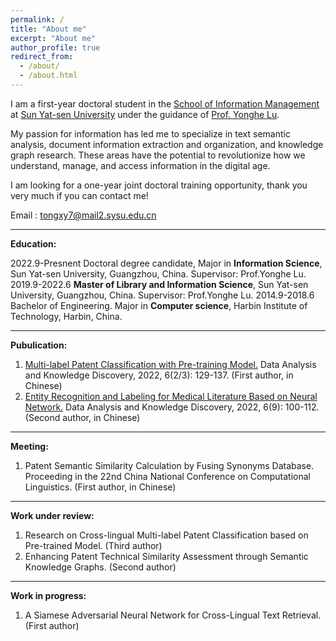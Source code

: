 ```yaml
---
permalink: /
title: "About me"
excerpt: "About me"
author_profile: true
redirect_from: 
  - /about/
  - /about.html
---
```


I am a first-year doctoral student in the [School of Information Management](https://ischool.sysu.edu.cn/) at [Sun Yat-sen University](https://www.sysu.edu.cn/sysuen/) under the guidance of [Prof. Yonghe Lu](https://ischool.sysu.edu.cn/zh-hans/teacher/luyonghe). 

My passion for information has led me to specialize in text semantic analysis, document information extraction and organization, and knowledge graph research. These areas have the potential to revolutionize how we understand, manage, and access information in the digital age.  

I am looking for a one-year joint doctoral training opportunity, thank you very much if you can contact me!

Email : tongxy7@mail2.sysu.edu.cn

------------------------------------------------------------------------------------------
**Education:**

2022.9-Presnent Doctoral degree candidate, Major in **Information Science**, Sun Yat-sen University, Guangzhou, China.
Supervisor: Prof.Yonghe Lu.
2019.9-2022.6 **Master of Library and Information Science**, Sun Yat-sen University, Guangzhou, China. 
Supervisor: Prof.Yonghe Lu.
2014.9-2018.6 Bachelor of Engineering. Major in **Computer science**, Harbin Institute of Technology, Harbin, China.

------------------------------------------------------------------------------------------  
**Pubulication:**

1. [Multi-label Patent Classification with Pre-training Model.](https://www.webofscience.com/wos/alldb/full-record/CSCD:7189628) Data Analysis and Knowledge Discovery, 2022, 6(2/3): 129-137. (First author, in Chinese)
2. [Entity Recognition and Labeling for Medical Literature Based on Neural Network.](https://www.webofscience.com/wos/alldb/full-record/CSCD:7321735) Data Analysis and Knowledge Discovery, 2022, 6(9): 100-112. (Second author, in Chinese)

------------------------------------------------------------------------------------------
**Meeting:**

1. Patent Semantic Similarity Calculation by Fusing Synonyms Database. Proceeding in the 22nd China National Conference on Computational Linguistics. (First author, in Chinese)

------------------------------------------------------------------------------------------
**Work under review:**

1. Research on Cross-lingual Multi-label Patent Classification based on Pre-trained Model. (Third author)
2. Enhancing Patent Technical Similarity Assessment through Semantic Knowledge Graphs. (Second author)

------------------------------------------------------------------------------------------
**Work in progress:**

1. A Siamese Adversarial Neural Network for Cross-Lingual Text Retrieval. (First author)




